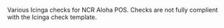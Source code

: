 Various Icinga checks for NCR Aloha POS.
Checks are not fully complient with the Icinga check template.
